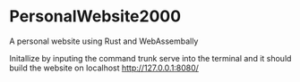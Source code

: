 # PersonalWebsite2000
A personal website using Rust and WebAssembally

Initallize by inputing the command
  trunk serve
into the terminal and it should build the website on localhost http://127.0.0.1:8080/
